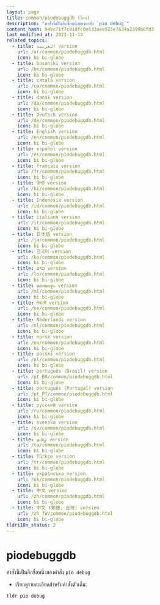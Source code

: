 ```yaml
---
layout: page
title: common/piodebuggdb (ไทย)
description: "คำสั่งนี้เป็นอีกชื่อหนึ่งของคำสั่ง `pio debug`"
content_hash: 94bc71f7c01dfc0e633aee525e7634a2399b6fd3
last_modified_at: 2023-11-12
related_topics:
  - title: العربية version
    url: /ar/common/piodebuggdb.html
    icon: bi bi-globe
  - title: bosanski version
    url: /bs/common/piodebuggdb.html
    icon: bi bi-globe
  - title: català version
    url: /ca/common/piodebuggdb.html
    icon: bi bi-globe
  - title: dansk version
    url: /da/common/piodebuggdb.html
    icon: bi bi-globe
  - title: Deutsch version
    url: /de/common/piodebuggdb.html
    icon: bi bi-globe
  - title: English version
    url: /en/common/piodebuggdb.html
    icon: bi bi-globe
  - title: español version
    url: /es/common/piodebuggdb.html
    icon: bi bi-globe
  - title: français version
    url: /fr/common/piodebuggdb.html
    icon: bi bi-globe
  - title: हिन्दी version
    url: /hi/common/piodebuggdb.html
    icon: bi bi-globe
  - title: Indonesia version
    url: /id/common/piodebuggdb.html
    icon: bi bi-globe
  - title: italiano version
    url: /it/common/piodebuggdb.html
    icon: bi bi-globe
  - title: 日本語 version
    url: /ja/common/piodebuggdb.html
    icon: bi bi-globe
  - title: 한국어 version
    url: /ko/common/piodebuggdb.html
    icon: bi bi-globe
  - title: ລາວ version
    url: /lo/common/piodebuggdb.html
    icon: bi bi-globe
  - title: മലയാളം version
    url: /ml/common/piodebuggdb.html
    icon: bi bi-globe
  - title: नेपाली version
    url: /ne/common/piodebuggdb.html
    icon: bi bi-globe
  - title: Nederlands version
    url: /nl/common/piodebuggdb.html
    icon: bi bi-globe
  - title: norsk version
    url: /no/common/piodebuggdb.html
    icon: bi bi-globe
  - title: polski version
    url: /pl/common/piodebuggdb.html
    icon: bi bi-globe
  - title: português (Brasil) version
    url: /pt_BR/common/piodebuggdb.html
    icon: bi bi-globe
  - title: português (Portugal) version
    url: /pt_PT/common/piodebuggdb.html
    icon: bi bi-globe
  - title: русский version
    url: /ru/common/piodebuggdb.html
    icon: bi bi-globe
  - title: svenska version
    url: /sv/common/piodebuggdb.html
    icon: bi bi-globe
  - title: தமிழ் version
    url: /ta/common/piodebuggdb.html
    icon: bi bi-globe
  - title: Türkçe version
    url: /tr/common/piodebuggdb.html
    icon: bi bi-globe
  - title: українська version
    url: /uk/common/piodebuggdb.html
    icon: bi bi-globe
  - title: 中文 version
    url: /zh/common/piodebuggdb.html
    icon: bi bi-globe
  - title: 中文 (繁體, 台灣) version
    url: /zh_TW/common/piodebuggdb.html
    icon: bi bi-globe
tldri18n_status: 2
---
```

# piodebuggdb

คำสั่งนี้เป็นอีกชื่อหนึ่งของคำสั่ง `pio debug`

- เรียกดูรายละเอียดสำหรับคำสั่งตัวเต็ม:

`tldr pio debug`
